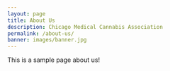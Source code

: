 ```yaml
---
layout: page
title: About Us
description: Chicago Medical Cannabis Association
permalink: /about-us/
banner: images/banner.jpg
---
```


This is a sample page about us!
